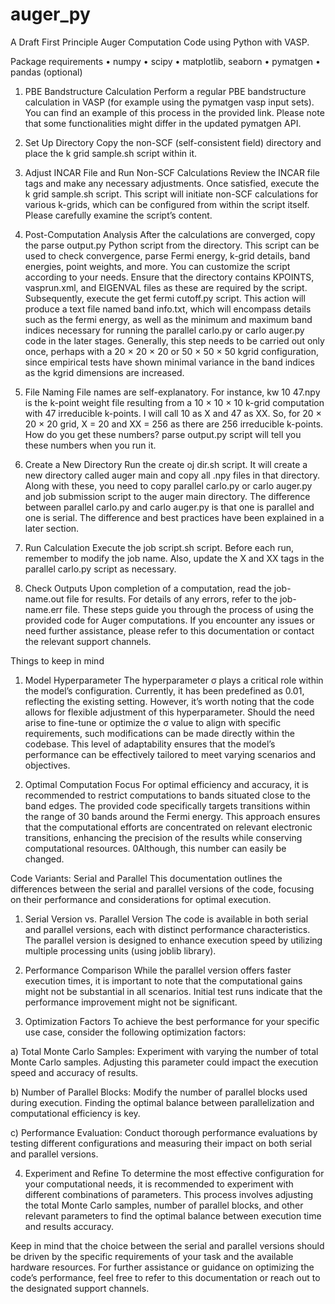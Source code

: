 # auger_py
A Draft First Principle Auger Computation Code using Python with VASP.

Package requirements
• numpy
• scipy
• matplotlib, seaborn
• pymatgen
• pandas (optional)


1. PBE Bandstructure Calculation
Perform a regular PBE bandstructure calculation in VASP (for example using the pymatgen vasp input sets). You can find an example of this process in the provided link. Please note that some functionalities might differ in the updated pymatgen API.

2. Set Up Directory
Copy the non-SCF (self-consistent field) directory and place the k grid sample.sh script within it.

3. Adjust INCAR File and Run Non-SCF Calculations
Review the INCAR file tags and make any necessary adjustments. Once satisfied, execute the k grid sample.sh script. This script will initiate non-SCF calculations for various k-grids, which can be configured from within the script itself.
Please carefully examine the script’s content.

4. Post-Computation Analysis
After the calculations are converged, copy the parse output.py Python script from the directory. This script can be used to check convergence, parse Fermi energy, k-grid details, band energies, point weights, and more. You can customize the script according to your needs. Ensure that the directory contains KPOINTS, vasprun.xml, and EIGENVAL files as these are required by the script.
Subsequently, execute the get fermi cutoff.py script. This action will produce a text file named band info.txt, which will encompass details such as the fermi energy, as well as the minimum and maximum band indices necessary for running the parallel carlo.py or carlo auger.py code in the later stages. Generally, this step needs to be carried out only once, perhaps with a 20 × 20 × 20 or 50 × 50 × 50 kgrid configuration, since empirical tests have shown minimal variance in the band indices as the kgrid dimensions are increased.

5. File Naming
File names are self-explanatory. For instance, kw 10 47.npy is the k-point weight file resulting from a 10 × 10 × 10 k-grid computation with 47 irreducible k-points. I will call 10 as X and 47 as XX. So, for 20 × 20 × 20 grid, X = 20 and XX = 256 as there are 256 irreducible k-points. How do you get these numbers? parse output.py script will tell you these numbers when you run it.

6. Create a New Directory
Run the create oj dir.sh script. It will create a new directory called auger main and copy all .npy files in that directory.
Along with these, you need to copy parallel carlo.py or carlo auger.py and job submission script to the auger main directory.
The difference between parallel carlo.py and carlo auger.py is that one is parallel and one is serial. The difference and best practices have been explained in a later section.
7. Run Calculation
Execute the job script.sh script. Before each run, remember to modify the job name. Also, update the X and XX tags in the parallel carlo.py script as necessary.
8. Check Outputs
Upon completion of a computation, read the job-name.out file for results. For details of any errors, refer to the job-name.err file.
These steps guide you through the process of using the provided code for Auger computations. If you encounter any issues or need further assistance, please refer to this documentation or contact the relevant support channels.

Things to keep in mind

1. Model Hyperparameter
The hyperparameter σ plays a critical role within the model’s configuration. Currently, it has been predefined as 0.01, reflecting the existing setting. However, it’s worth noting that the code allows for flexible adjustment of this hyperparameter.
Should the need arise to fine-tune or optimize the σ value to align with specific requirements, such modifications can be made directly within the codebase. This level of adaptability ensures that the model’s performance can be effectively tailored to meet varying scenarios and objectives.

2. Optimal Computation Focus
For optimal efficiency and accuracy, it is recommended to restrict computations to bands situated close to the band edges. The provided code specifically targets transitions within the range of 30 bands around the Fermi energy. This approach ensures that the computational efforts are concentrated on relevant electronic transitions, enhancing the precision of the results while conserving computational resources. 0Although, this number can easily be changed.

Code Variants: Serial and Parallel
This documentation outlines the differences between the serial and parallel versions of the code, focusing on their performance and considerations for optimal execution.

1. Serial Version vs. Parallel Version
The code is available in both serial and parallel versions, each with distinct performance characteristics. The parallel version is designed to enhance execution speed by utilizing multiple processing units (using joblib library).

2. Performance Comparison
While the parallel version offers faster execution times, it is important to note that the computational gains might not be substantial in all scenarios. Initial test runs indicate that the performance improvement might not be significant.

3. Optimization Factors
To achieve the best performance for your specific use case, consider the following optimization factors:

a) Total Monte Carlo Samples: Experiment with varying the number of total Monte Carlo samples. Adjusting this parameter could impact the execution speed and accuracy of results.

b) Number of Parallel Blocks: Modify the number of parallel blocks used during execution. Finding the optimal balance between parallelization and computational efficiency is key.

c) Performance Evaluation: Conduct thorough performance evaluations by testing different configurations and measuring their impact on both serial and parallel versions.

4. Experiment and Refine
To determine the most effective configuration for your computational needs, it is recommended to experiment with different combinations of parameters. This process involves adjusting the total Monte Carlo samples, number of parallel blocks, and other relevant parameters to find the optimal balance between execution time and results accuracy.

Keep in mind that the choice between the serial and parallel versions should be driven by the specific requirements of your task and the available hardware resources.
For further assistance or guidance on optimizing the code’s performance, feel free to refer to this documentation or reach out to the designated support channels.
